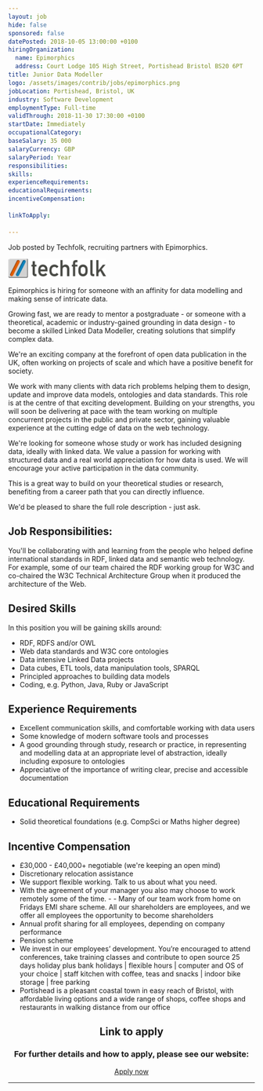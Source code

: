 ```yaml
---
layout: job
hide: false
sponsored: false
datePosted: 2018-10-05 13:00:00 +0100
hiringOrganization:
  name: Epimorphics
  address: Court Lodge 105 High Street, Portishead Bristol BS20 6PT
title: Junior Data Modeller
logo: /assets/images/contrib/jobs/epimorphics.png
jobLocation: Portishead, Bristol, UK
industry: Software Development
employmentType: Full-time
validThrough: 2018-11-30 17:30:00 +0100
startDate: Immediately
occupationalCategory:
baseSalary: 35 000
salaryCurrency: GBP
salaryPeriod: Year
responsibilities:
skills:
experienceRequirements:
educationalRequirements:
incentiveCompensation:

linkToApply:

---
```


<div class = "aligned-image">
<p>Job posted by Techfolk, recruiting partners with Epimorphics.</p>
<img style="width:200px" src="/assets/images/contrib/jobs/techfolk.png" alt="parenting"/>
</div>

Epimorphics is hiring for someone with an affinity for data modelling and making sense of intricate data.

Growing fast, we are ready to mentor a postgraduate - or someone with a theoretical, academic or industry-gained grounding in data design - to become a skilled Linked Data Modeller, creating solutions that simplify complex data.

We're an exciting company at the forefront of open data publication in the UK, often working on projects of scale and which have a positive benefit for society.

We work with many clients with data rich problems helping them to design, update and improve data models, ontologies and data standards. This role is at the centre of that exciting development. Building on your strengths, you will soon be delivering at pace with the team working on multiple concurrent projects in the public and private sector, gaining valuable experience at the cutting edge of data on the web technology.

We're looking for someone whose study or work has included designing data, ideally with linked data. We value a passion for working with structured data and a real world appreciation for how data is used. We will encourage your active participation in the data community.

This is a great way to build on your theoretical studies or research, benefiting from a career path that you can directly influence.

We'd be pleased to share the full role description - just ask.

## Job Responsibilities:
You'll be collaborating with and learning from the people who helped define international standards in RDF, linked data and semantic web technology. For example, some of our team chaired the RDF working group for W3C and co-chaired the W3C Technical Architecture Group when it produced the architecture of the Web.

## Desired Skills
In this position you will be gaining skills around:

- RDF, RDFS and/or OWL
- Web data standards and W3C core ontologies
- Data intensive Linked Data projects
- Data cubes, ETL tools, data manipulation tools, SPARQL
- Principled approaches to building data models
- Coding, e.g. Python, Java, Ruby or JavaScript

## Experience Requirements
- Excellent communication skills, and comfortable  working with data users
- Some knowledge of modern software tools and processes
- A good grounding through study, research or practice, in representing and modelling data at an appropriate level of abstraction, ideally including exposure to ontologies
- Appreciative of the importance of writing clear, precise and accessible documentation

## Educational Requirements
- Solid theoretical foundations (e.g. CompSci or Maths higher degree)

## Incentive Compensation
- £30,000 - £40,000+ negotiable (we're keeping an open mind)
- Discretionary relocation assistance
- We support flexible working. Talk to us about what you need.
- With the agreement of your manager you also may choose to work remotely some of the time. - - Many of our team work from home on Fridays
EMI share scheme. All our shareholders are employees, and we offer all employees the opportunity to become shareholders
- Annual profit sharing for all employees, depending on company performance
- Pension scheme
- We invest in our employees’ development. You’re encouraged to attend conferences, take training classes and contribute to open source
25 days holiday plus bank holidays | flexible hours | computer and OS of your choice | staff kitchen with coffee, teas and snacks | indoor bike storage | free parking
- Portishead is a pleasant coastal town in easy reach of Bristol, with affordable living options and a wide range of shops, coffee shops and restaurants in walking distance from our office

<div class="to-apply" style="text-align: center">
  <h2>Link to apply</h2>
  <h3> For further details and how to apply, please see our website: </h3>
  <a class="btn btn--dark" style="margin: 20px" href="http://techfolk.co.uk/current-jobs/junior-linked-data-modeller-portishead-bristol-tl258">
      Apply now
  </a>
</div>

---
